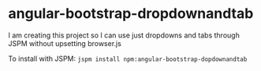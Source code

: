# angular-bootstrap-dropdownandtab

I am creating this project so I can use just dropdowns and tabs through JSPM without upsetting browser.js

To install with JSPM: `jspm install npm:angular-bootstrap-dopdownandtab`
